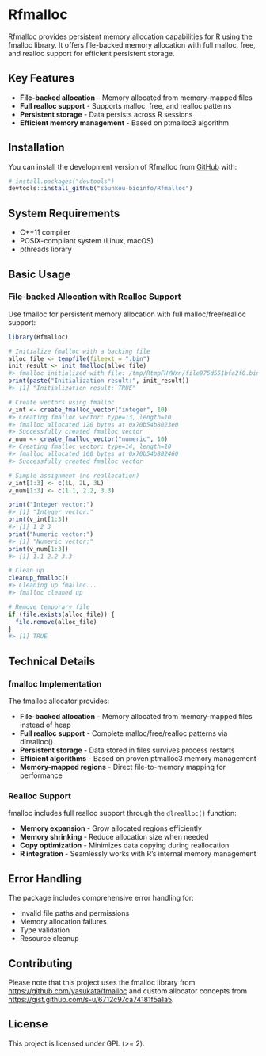 
# Rfmalloc

Rfmalloc provides persistent memory allocation capabilities for R using
the fmalloc library. It offers file-backed memory allocation with full
malloc, free, and realloc support for efficient persistent storage.

## Key Features

- **File-backed allocation** - Memory allocated from memory-mapped files
- **Full realloc support** - Supports malloc, free, and realloc
  patterns  
- **Persistent storage** - Data persists across R sessions
- **Efficient memory management** - Based on ptmalloc3 algorithm

## Installation

You can install the development version of Rfmalloc from
[GitHub](https://github.com/) with:

``` r
# install.packages("devtools")
devtools::install_github("sounkou-bioinfo/Rfmalloc")
```

## System Requirements

- C++11 compiler
- POSIX-compliant system (Linux, macOS)
- pthreads library

## Basic Usage

### File-backed Allocation with Realloc Support

Use fmalloc for persistent memory allocation with full
malloc/free/realloc support:

``` r
library(Rfmalloc)

# Initialize fmalloc with a backing file
alloc_file <- tempfile(fileext = ".bin")
init_result <- init_fmalloc(alloc_file)
#> fmalloc initialized with file: /tmp/RtmpFHYWxn/file975d551bfa2f8.bin (init: true)
print(paste("Initialization result:", init_result))
#> [1] "Initialization result: TRUE"

# Create vectors using fmalloc
v_int <- create_fmalloc_vector("integer", 10)
#> Creating fmalloc vector: type=13, length=10
#> fmalloc allocated 120 bytes at 0x70b54b8023e0
#> Successfully created fmalloc vector
v_num <- create_fmalloc_vector("numeric", 10)
#> Creating fmalloc vector: type=14, length=10
#> fmalloc allocated 160 bytes at 0x70b54b802460
#> Successfully created fmalloc vector

# Simple assignment (no reallocation)
v_int[1:3] <- c(1L, 2L, 3L)
v_num[1:3] <- c(1.1, 2.2, 3.3)

print("Integer vector:")
#> [1] "Integer vector:"
print(v_int[1:3])
#> [1] 1 2 3
print("Numeric vector:")
#> [1] "Numeric vector:"
print(v_num[1:3])
#> [1] 1.1 2.2 3.3

# Clean up
cleanup_fmalloc()
#> Cleaning up fmalloc...
#> fmalloc cleaned up

# Remove temporary file
if (file.exists(alloc_file)) {
  file.remove(alloc_file)
}
#> [1] TRUE
```

## Technical Details

### fmalloc Implementation

The fmalloc allocator provides:

- **File-backed allocation** - Memory allocated from memory-mapped files
  instead of heap
- **Full realloc support** - Complete malloc/free/realloc patterns via
  dlrealloc()  
- **Persistent storage** - Data stored in files survives process
  restarts
- **Efficient algorithms** - Based on proven ptmalloc3 memory management
- **Memory-mapped regions** - Direct file-to-memory mapping for
  performance

### Realloc Support

fmalloc includes full realloc support through the `dlrealloc()`
function:

- **Memory expansion** - Grow allocated regions efficiently
- **Memory shrinking** - Reduce allocation size when needed
- **Copy optimization** - Minimizes data copying during reallocation
- **R integration** - Seamlessly works with R’s internal memory
  management

## Error Handling

The package includes comprehensive error handling for:

- Invalid file paths and permissions
- Memory allocation failures
- Type validation
- Resource cleanup

## Contributing

Please note that this project uses the fmalloc library from
<https://github.com/yasukata/fmalloc> and custom allocator concepts from
<https://gist.github.com/s-u/6712c97ca74181f5a1a5>.

## License

This project is licensed under GPL (\>= 2).
